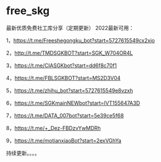 # free_skg
最新优质免费社工库分享（定期更新）
2022最新可用：

1，https://t.me/Freeshegongku_bot?start=5727615549cx2xjo

2，http://t.me/TMDSGKBOT?start=SGK_W704OR4L

3，https://t.me/CIASGKbot?start=dd6f8c70f1

4，https://t.me/FBLSGKBOT?start=MS2D3V04

5，https://t.me/zhihu_bot?start=5727615549e8vzxh

6，https://t.me/SGKmainNEWbot?start=IVT155647A3D

7，https://t.me/DATA_007bot?start=5e39ce5f68

8，https://t.me/+_Dez-FBDzvYwMDRh

9，https://t.me/motianxiaoBot?start=2exVGhYa

持续更新。。。。

